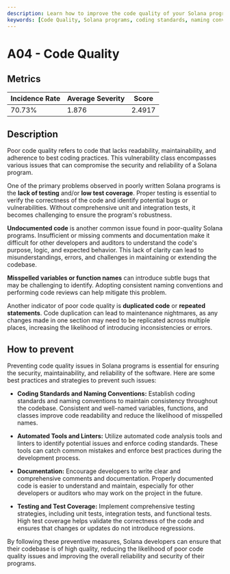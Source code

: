 ```yaml
---
description: Learn how to improve the code quality of your Solana programs by implementing best practices and preventive measures.
keywords: [Code Quality, Solana programs, coding standards, naming conventions, automated tools, linters, documentation, testing, test coverage, prevent bugs, improve reliability, best practices, preventive measures, Solana vulnerability]
---
```


# A04 - Code Quality

## Metrics

<div class="centered_table metric_table">

| Incidence Rate | Average Severity      | Score      |
|----------------|-----------------------|------------|
|     70.73%     |         1.876         |   2.4917   |

</div>

## Description

Poor code quality refers to code that lacks readability, maintainability, and adherence to best coding practices. This vulnerability class encompasses various issues that can compromise the security and reliability of a Solana program.

One of the primary problems observed in poorly written Solana programs is the **lack of testing** and/or **low test coverage**. Proper testing is essential to verify the correctness of the code and identify potential bugs or vulnerabilities. Without comprehensive unit and integration tests, it becomes challenging to ensure the program's robustness.

**Undocumented code** is another common issue found in poor-quality Solana programs. Insufficient or missing comments and documentation make it difficult for other developers and auditors to understand the code's purpose, logic, and expected behavior. This lack of clarity can lead to misunderstandings, errors, and challenges in maintaining or extending the codebase.

**Misspelled variables or function names** can introduce subtle bugs that may be challenging to identify. Adopting consistent naming conventions and performing code reviews can help mitigate this problem.

Another indicator of poor code quality is **duplicated code** or **repeated statements**. Code duplication can lead to maintenance nightmares, as any changes made in one section may need to be replicated across multiple places, increasing the likelihood of introducing inconsistencies or errors.

## How to prevent

Preventing code quality issues in Solana programs is essential for ensuring the security, maintainability, and reliability of the software. Here are some best practices and strategies to prevent such issues:

- **Coding Standards and Naming Conventions:** Establish coding standards and naming conventions to maintain consistency throughout the codebase. Consistent and well-named variables, functions, and classes improve code readability and reduce the likelihood of misspelled names.

- **Automated Tools and Linters:** Utilize automated code analysis tools and linters to identify potential issues and enforce coding standards. These tools can catch common mistakes and enforce best practices during the development process.

- **Documentation:** Encourage developers to write clear and comprehensive comments and documentation. Properly documented code is easier to understand and maintain, especially for other developers or auditors who may work on the project in the future.

- **Testing and Test Coverage:** Implement comprehensive testing strategies, including unit tests, integration tests, and functional tests. High test coverage helps validate the correctness of the code and ensures that changes or updates do not introduce regressions.

By following these preventive measures, Solana developers can ensure that their codebase is of high quality, reducing the likelihood of poor code quality issues and improving the overall reliability and security of their programs.